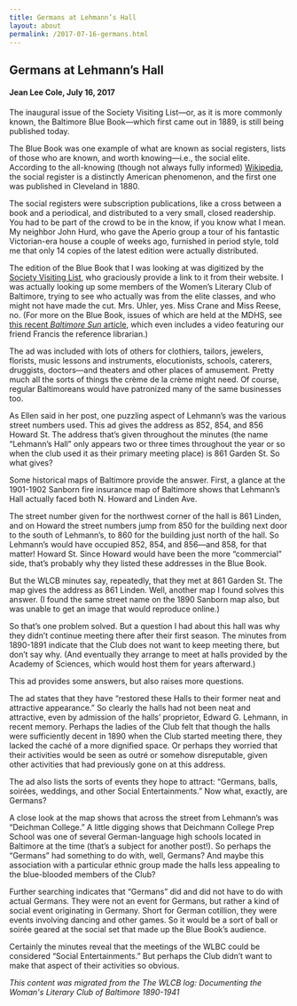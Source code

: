 ```yaml
---
title: Germans at Lehmann’s Hall
layout: about
permalink: /2017-07-16-germans.html
---
```


## Germans at Lehmann’s Hall
#### Jean Lee Cole, July 16, 2017

The inaugural issue of the Society Visiting List—or, as it is more commonly known, the Baltimore Blue Book—which first came out in 1889, is still being published today.

The Blue Book was one example of what are known as social registers, lists of those who are known, and worth knowing—i.e., the social elite. According to the all-knowing (though not always fully informed) [Wikipedia](https://en.wikipedia.org/wiki/Social_Register), the social register is a distinctly American phenomenon, and the first one was published in Cleveland in 1880.

The social registers were subscription publications, like a cross between a book and a periodical, and distributed to a very small, closed readership. You had to be part of the crowd to be in the know, if you know what I mean. My neighbor John Hurd, who gave the Aperio group a tour of his fantastic Victorian-era house a couple of weeks ago, furnished in period style, told me that only 14 copies of the latest edition were actually distributed.

The edition of the Blue Book that I was looking at was digitized by the [Society Visiting List](http://societyvisitinglist.com/), who graciously provide a link to it from their website. I was actually looking up some members of the Women’s Literary Club of Baltimore, trying to see who actually was from the elite classes, and who might not have made the cut. Mrs. Uhler, yes. Miss Crane and Miss Reese, no. (For more on the Blue Book, issues of which are held at the MDHS, see [this recent *Baltimore Sun* article](http://www.baltimoresun.com/features/baltimore-insider-blog/bs-lt-blue-book-20160818-story.html), which even includes a video featuring our friend Francis the reference librarian.)

The ad was included with lots of others for clothiers, tailors, jewelers, florists, music lessons and instruments, elocutionists, schools, caterers, druggists, doctors—and theaters and other places of amusement. Pretty much all the sorts of things the crème de la crème might need. Of course, regular Baltimoreans would have patronized many of the same businesses too.

As Ellen said in her post, one puzzling aspect of Lehmann’s was the various street numbers used. This ad gives the address as 852, 854, and 856 Howard St. The address that’s given throughout the minutes (the name “Lehmann’s Hall” only appears two or three times throughout the year or so when the club used it as their primary meeting place) is 861 Garden St. So what gives?

Some historical maps of Baltimore provide the answer. First, a glance at the 1901-1902 Sanborn fire insurance map of Baltimore shows that Lehmann’s Hall actually faced both N. Howard and Linden Ave.

The street number given for the northwest corner of the hall is 861 Linden, and on Howard the street numbers jump from 850 for the building next door to the south of Lehmann’s, to 860 for the building just north of the hall. So Lehmann’s would have occupied 852, 854, and 856—and 858, for that matter! Howard St. Since Howard would have been the more “commercial” side, that’s probably why they listed these addresses in the Blue Book.

But the WLCB minutes say, repeatedly, that they met at 861 Garden St. The map gives the address as 861 Linden. Well, another map I found solves this answer. (I found the same street name on the 1890 Sanborn map also, but was unable to get an image that would reproduce online.)

So that’s one problem solved. But a question I had about this hall was why they didn’t continue meeting there after their first season. The minutes from 1890-1891 indicate that the Club does not want to keep meeting there, but don’t say why. (And eventually they arrange to meet at halls provided by the Academy of Sciences, which would host them for years afterward.)

This ad provides some answers, but also raises more questions.

The ad states that they have “restored these Halls to their former neat and attractive appearance.” So clearly the halls had not been neat and attractive, even by admission of the halls’ proprietor, Edward G. Lehmann, in recent memory. Perhaps the ladies of the Club felt that though the halls were sufficiently decent in 1890 when the Club started meeting there, they lacked the caché of a more dignified space. Or perhaps they worried that their activities would be seen as outré or somehow disreputable, given other activities that had previously gone on at this address.

The ad also lists the sorts of events they hope to attract: “Germans, balls, soirées, weddings, and other Social Entertainments.” Now what, exactly, are Germans?

A close look at the map shows that across the street from Lehmann’s was “Deichman College.” A little digging shows that Deichmann College Prep School was one of several German-language high schools located in Baltimore at the time (that’s a subject for another post!). So perhaps the “Germans” had something to do with, well, Germans? And maybe this association with a particular ethnic group made the halls less appealing to the blue-blooded members of the Club?

Further searching indicates that “Germans” did and did not have to do with actual Germans. They were not an event for Germans, but rather a kind of social event originating in Germany. Short for German cotillion, they were events involving dancing and other games. So it would be a sort of ball or soirée geared at the social set that made up the Blue Book’s audience.

Certainly the minutes reveal that the meetings of the WLBC could be considered “Social Entertainments.” But perhaps the Club didn’t want to make that aspect of their activities so obvious.

*This content was migrated from the The WLCB log: Documenting the Woman's Literary Club of Baltimore 1890-1941*